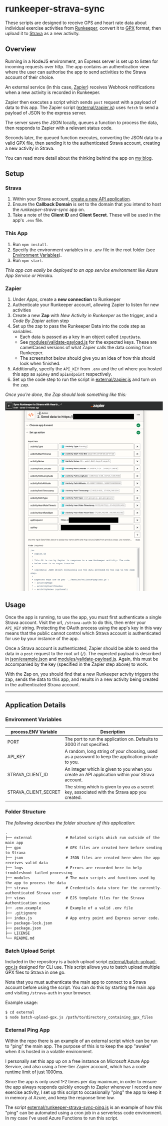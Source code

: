 # runkeeper-strava-sync
These scripts are designed to receive GPS and heart rate data about individual exercise activities from [Runkeeper](https://runkeeper.com/), convert it to [GPX](https://www.topografix.com/GPX/1/1/) format, then upload it to [Strava](https://strava.com) as a new activity. 

## Overview
Running in a NodeJS environment, an Express server is set up to listen for incoming requests over http. The app contains an authentication view where the user can authorise the app to send activities to the Strava account of their choice.

An external service (in this case, [Zapier](https://zapier.com)) receives Webhook notifications when a new activity is recorded in Runkeeper.

Zapier then executes a script which sends `post` request with a payload of data to this app. The Zapier script ([external/zapier.js](./external/zapier.js)) uses `fetch` to send a payload of JSON to the express server.

The server saves the JSON locally, queues a function to process the data, then responds to Zapier with a relevant status code.

Seconds later, the queued function executes, converting the JSON data to a valid GPX file, then sending it to the authenticated Strava account, creating a new activity in Strava.

You can read more detail about the thinking behind the app on [my blog](https://www.andrewchart.co.uk/blog/web/development/how-to-sync-runkeeper-strava).



## Setup

### Strava

1. Within your Strava account, [create a new API application](https://developers.strava.com/docs/getting-started/#account).
2. Ensure the **Callback Domain** is set to the domain that you intend to host the _runkeeper-strava-sync_ app on.
3. Take a note of the **Client ID** and **Client Secret**. These will be used in the app's `.env` file.

### This App

1. Run `npm install`.
2. Specify the environment variables in a `.env` file in the root folder (see [Environment Variables](#environment-variables)).
3. Run `npm start`.

_This app can easily be deployed to an app service environment like Azure App Service or Heroku._

### Zapier

1. Under _Apps_, create a **new connection** to Runkeeper
2. Authenticate your Runkeeper account, allowing Zapier to listen for new activities
3. Create a new **Zap** with _New Activity in Runkeeper_ as the trigger, and a _Code By Zapier_ action step
4. Set up the zap to pass the Runkeeper Data into the code step as variables.
    - Each data is passed as a key in an object called `inputData`.
    - See [modules/validate-payload.js](./modules/validate-payload.js) for the expected keys. These are camelCased versions of what Zapier calls the data coming from Runkeeper.
    - The screenshot below should give you an idea of how this should look when finished.
5. Additionally, specify the `API_KEY` from `.env` and the url where you hosted this app as `apiKey` and `apiEndpoint` respectively.
6. Set up the code step to run the script in [external/zapier.js](./external/zapier.js) and turn on the zap.

_Once you're done, the Zap should look something like this:_

![Image of Zapier setup for the Runkeeper Strava Sync app](./external/zapier-setup.png)



## Usage
Once the app is running, to use the app, you must first authenticate a single Strava account. Visit the url, `/strava-auth` to do this, then enter your `API_KEY` string. Protecting the OAuth process using the app's key in this way means that the public cannot control which Strava account is authenticated for use by your instance of the app.

Once a Strava account is authenticated, Zapier should be able to send the data in a `post` request to the root url (`/`). The expected payload is described in [json/example.json](./json/example.json) and [modules/validate-payload.js](./modules/validate-payload.js). Again, this must be accompanied by the key (specified in the Zapier step above) to work.

With the Zap on, you should find that a new Runkeeper actvity triggers the zap, sends the data to this app, and results in a new activity being created in the authenticated Strava account.

---

## Application Details

<a name="environment-variables"></a>
### Environment Variables

| process.ENV Variable | Description                                                                                        |
|----------------------|----------------------------------------------------------------------------------------------------|
| PORT                 | The port to run the application on. Defaults to 3000 if not specified.                             |
| API_KEY              | A random, long string of your choosing, used as a password to keep the application private to you. |
| STRAVA_CLIENT_ID     | An integer which is given to you when you create an API application within your Strava account.    |
| STRAVA_CLIENT_SECRET | The string which is given to you as a secret key, associated with the Strava app you created.      |

### Folder Structure
_The following describes the folder structure of this application:_

    .
    ├── external               # Related scripts which run outside of the main app
    ├── gpx                    # GPX files are created here before sending to Strava
    ├── json                   # JSON files are created here when the app receives valid data
    ├── logs                   # Errors are recorded here to help troubleshoot failed processing
    ├── modules                # The main scripts and functions used by the app to process the data
    ├── strava                 # Credentials data store for the currently-authenticated Strava user
    ├── views                  # EJS template files for the Strava Authentication views
    ├── .env.example           # Example of a valid .env file
    ├── .gitignore
    ├── index.js               # App entry point and Express server code.
    ├── package-lock.json
    ├── package.json
    ├── LICENSE
    └── README.md

### Batch Upload Script
Included in the repository is a batch upload script [external/batch-upload-gpx.js](./external/batch-upload-gpx.js) designed for CLI use. This script allows you to batch upload multiple GPX files to Strava in one go.

Note that you must authenticate the main app to connect to a Strava account before using the script. You can do this by starting the main app and visiting `/strava-auth` in your browser.

Example usage:
```
$ cd external
$ node batch-upload-gpx.js /path/to/directory_containing_gpx_files
```

### External Ping App
Within the repo there is an example of an external script which can be run to "ping" the main app. The purpose of this is to keep the app "awake" when it is hosted in a volatile environment.

I personally set this app up on a free instance on Microsoft Azure App Service, and also using a free-tier Zapier account, which has a code runtime limit of just 1000ms.

Since the app is only used 1-2 times per day maximum, in order to ensure the app always responds quickly enough to Zapier whenever I record a new exercise activity, I set up this script to occasionally "ping" the app to keep it in memory at Azure, and keep the response time low.

The script [external/runkeeper-strava-sync-ping.js](./external/runkeeper-strava-sync-ping.js) is an example of how this "ping" can be automated using a cron job in a serverless code environment. In my case I've used Azure Functions to run this script.
